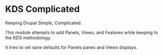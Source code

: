 KDS Complicated
===============

Keeping Drupal Simple, Complicated.

This module attempts to add Panels, Views, and Features while keeping to the KDS
methodology.

It tries to set sane defaults for Panels panes and Views displays.
